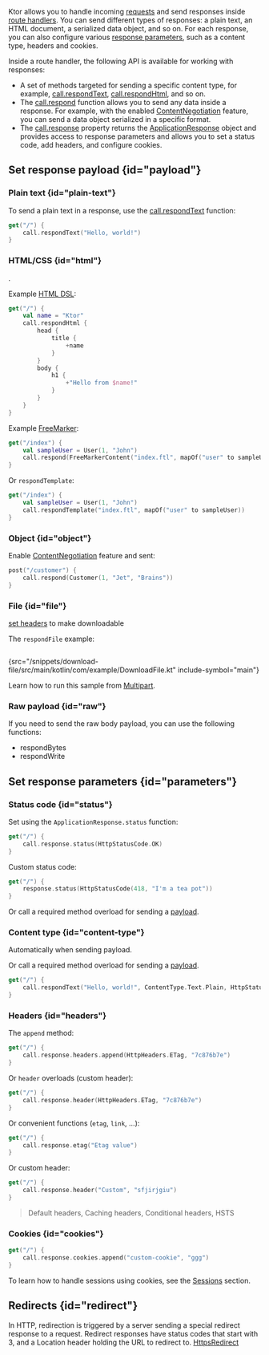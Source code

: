 [//]: # (title: Responses)

Ktor allows you to handle incoming [requests](requests.md) and send responses inside [route handlers](Routing_in_Ktor.md#define_route). You can send different types of responses: a plain text, an HTML document, a serialized data object, and so on. For each response, you can also configure various [response parameters](#parameters), such as a content type, headers and cookies.

Inside a route handler, the following API is available for working with responses:
* A set of methods targeted for sending a specific content type, for example, [call.respondText](https://api.ktor.io/%ktor_version%/io.ktor.response/respond-text.html), [call.respondHtml](https://api.ktor.io/%ktor_version%/io.ktor.html/respond-html.html), and so on.
* The [call.respond](https://api.ktor.io/%ktor_version%/io.ktor.response/respond.html) function allows you to send any data inside a response. For example, with the enabled [ContentNegotiation](serialization.md) feature, you can send a data object serialized in a specific format.
* The [call.response](https://api.ktor.io/%ktor_version%/io.ktor.application/-application-call/response.html) property returns the [ApplicationResponse](https://api.ktor.io/%ktor_version%/io.ktor.response/-application-response/index.html) object and provides access to response parameters and allows you to set a status code, add headers, and configure cookies.


## Set response payload {id="payload"}
### Plain text {id="plain-text"}
To send a plain text in a response, use the [call.respondText](https://api.ktor.io/%ktor_version%/io.ktor.response/respond-text.html) function:
```kotlin
get("/") {
    call.respondText("Hello, world!")
}
```

### HTML/CSS {id="html"}
[](Working_with_views.md).

Example [HTML DSL](html_dsl.md):
```kotlin
get("/") {
    val name = "Ktor"
    call.respondHtml {
        head {
            title {
                +name
            }
        }
        body {
            h1 {
                +"Hello from $name!"
            }
        }
    }
}
```
Example [FreeMarker](freemarker.md):
```kotlin
get("/index") {
    val sampleUser = User(1, "John")
    call.respond(FreeMarkerContent("index.ftl", mapOf("user" to sampleUser)))
}
```
Or `respondTemplate`:
```kotlin
get("/index") {
    val sampleUser = User(1, "John")
    call.respondTemplate("index.ftl", mapOf("user" to sampleUser))
}
```


### Object {id="object"}
Enable [ContentNegotiation](serialization.md) feature and sent:
```kotlin
post("/customer") {
    call.respond(Customer(1, "Jet", "Brains"))
}
```


### File {id="file"}
[set headers](#headers) to make downloadable

The `respondFile` example:
```kotlin
```
{src="/snippets/download-file/src/main/kotlin/com/example/DownloadFile.kt" include-symbol="main"}

Learn how to run this sample from [Multipart](https://github.com/ktorio/ktor-documentation/tree/master/codeSnippets/snippets/download-file).

### Raw payload {id="raw"}
If you need to send the raw body payload, you can use the following functions:
* respondBytes
* respondWrite


## Set response parameters {id="parameters"}
### Status code {id="status"}
Set using the `ApplicationResponse.status` function:
```kotlin
get("/") {
    call.response.status(HttpStatusCode.OK)
}
```
Custom status code:
```kotlin
get("/") {
    response.status(HttpStatusCode(418, "I'm a tea pot"))
}
```

Or call a required method overload for sending a [payload](#payload).

### Content type {id="content-type"}
Automatically when sending payload.

Or call a required method overload for sending a [payload](#payload).
```kotlin
get("/") {
    call.respondText("Hello, world!", ContentType.Text.Plain, HttpStatusCode.OK)
}
```

### Headers {id="headers"}
The `append` method:
```kotlin
get("/") {
    call.response.headers.append(HttpHeaders.ETag, "7c876b7e")
}
```
Or `header` overloads (custom header):
```kotlin
get("/") {
    call.response.header(HttpHeaders.ETag, "7c876b7e")
}
```
Or convenient functions (`etag`, `link`, ...):
```kotlin
get("/") {
    call.response.etag("Etag value")
}
```
Or custom header:
```kotlin
get("/") {
    call.response.header("Custom", "sfjirjgiu")
}
```

> Default headers, Caching headers, Conditional headers, HSTS

### Cookies {id="cookies"}
```kotlin
get("/") {
    call.response.cookies.append("custom-cookie", "ggg")
}
```
To learn how to handle sessions using cookies, see the [Sessions](sessions.md) section.


## Redirects {id="redirect"}
In HTTP, redirection is triggered by a server sending a special redirect response to a request. Redirect responses have status codes that start with 3, and a Location header holding the URL to redirect to.
[HttpsRedirect](https-redirect.md)
